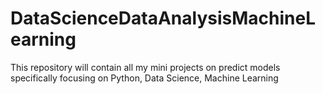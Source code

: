 # DataScienceDataAnalysisMachineLearning
This repository will contain all my mini projects on predict models specifically focusing on Python, Data Science, Machine Learning
